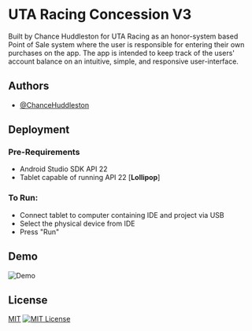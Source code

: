 # UTA Racing Concession V3

Built by Chance Huddleston for UTA Racing as an honor-system based Point of Sale system where the user is responsible for entering their own purchases on the app. The app is intended to keep track of the users' account balance on an intuitive, simple, and responsive user-interface. 


## Authors

- [@ChanceHuddleston](https://www.github.com/ChanceHuddleston)


## Deployment

### Pre-Requirements
* Android Studio SDK API 22
* Tablet capable of running API 22 [**Lollipop**]

### To Run:

* Connect tablet to computer containing IDE and project via USB
* Select the physical device from IDE
* Press "Run"



## Demo

![Demo](./device-2023-02-26-153428.gif)


## License

[MIT](https://choosealicense.com/licenses/mit/)
[![MIT License](https://img.shields.io/badge/License-MIT-green.svg)](https://choosealicense.com/licenses/mit/)
